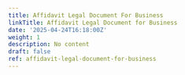 ```yaml
---
title: Affidavit Legal Document For Business
linkTitle: Affidavit Legal Document for Business
date: '2025-04-24T16:18:00Z'
weight: 1
description: No content
draft: false
ref: affidavit-legal-document-for-business
---
```


